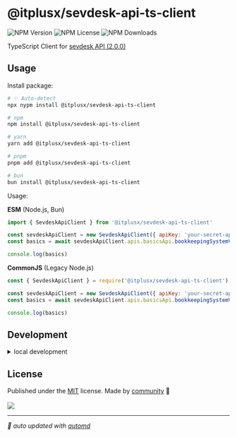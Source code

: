 # @itplusx/sevdesk-api-ts-client

![NPM Version](https://img.shields.io/npm/v/%40itplusx%2Fsevdesk-api-ts-client)
![NPM License](https://img.shields.io/npm/l/%40itplusx%2Fsevdesk-api-ts-client)
![NPM Downloads](https://img.shields.io/npm/dm/%40itplusx%2Fsevdesk-api-ts-client)

TypeScript Client for [sevdesk API (2.0.0)](https://api.sevdesk.de/)

## Usage

Install package:

<!-- automd:pm-install -->

```sh
# ✨ Auto-detect
npx nypm install @itplusx/sevdesk-api-ts-client

# npm
npm install @itplusx/sevdesk-api-ts-client

# yarn
yarn add @itplusx/sevdesk-api-ts-client

# pnpm
pnpm add @itplusx/sevdesk-api-ts-client

# bun
bun install @itplusx/sevdesk-api-ts-client
```

<!-- /automd -->

Usage:

<!-- automd:jsimport cjs cdn name="pkg" -->

**ESM** (Node.js, Bun)

```js
import { SevdeskApiClient } from '@itplusx/sevdesk-api-ts-client'

const sevdeskApiClient = new SevdeskApiClient({ apiKey: 'your-secret-api-key' })
const basics = await sevdeskApiClient.apis.basicsApi.bookkeepingSystemVersion()

console.log(basics)
```

**CommonJS** (Legacy Node.js)

```js
const { SevdeskApiClient } = require('@itplusx/sevdesk-api-ts-client')

const sevdeskApiClient = new SevdeskApiClient({ apiKey: 'your-secret-api-key' })
const basics = await sevdeskApiClient.apis.basicsApi.bookkeepingSystemVersion()

console.log(basics)
```

<!-- /automd -->

## Development

<details>

<summary>local development</summary>

- Clone this repository
- Install latest LTS version of [Node.js](https://nodejs.org/en/)
- Enable [Corepack](https://github.com/nodejs/corepack) using `corepack enable`
- Install dependencies using `pnpm install`
- Add `SEVDESK_API_KEY=replace-with-your-secret-api-key` to `.env` file in project root
- Run playground using `pnpm play`
- Run interactive tests using `pnpm dev`
- Run `sh generate.sh` (docker required) to update client based on [`https://api.sevdesk.de/openapi.yaml`](https://api.sevdesk.de/openapi.yaml).

</details>

## License

<!-- automd:contributors license=MIT -->

Published under the [MIT](https://github.com/itplusx/sevdesk-api-ts-client/blob/main/LICENSE) license.
Made by [community](https://github.com/itplusx/sevdesk-api-ts-client/graphs/contributors) 💛
<br><br>
<a href="https://github.com/itplusx/sevdesk-api-ts-client/graphs/contributors">
<img src="https://contrib.rocks/image?repo=itplusx/sevdesk-api-ts-client" />
</a>

<!-- /automd -->

<!-- automd:with-automd -->

---

_🤖 auto updated with [automd](https://automd.unjs.io)_

<!-- /automd -->
